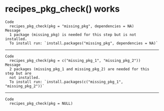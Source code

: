 # recipes_pkg_check() works

    Code
      recipes_pkg_check(pkg = "missing_pkg", dependencies = NA)
    Message
      1 package (missing_pkg) is needed for this step but is not installed.
      To install run: `install.packages("missing_pkg", dependencies = NA)`

---

    Code
      recipes_pkg_check(pkg = c("missing_pkg_1", "missing_pkg_2"))
    Message
      2 packages (missing_pkg_1 and missing_pkg_2) are needed for this step but are
      not installed.
      To install run: `install.packages(c("missing_pkg_1", "missing_pkg_2"))`

---

    Code
      recipes_pkg_check(pkg = NULL)

